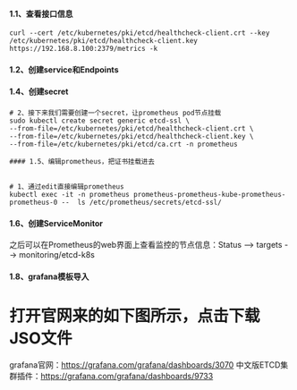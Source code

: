 #### 1.1、查看接口信息

```shell
curl --cert /etc/kubernetes/pki/etcd/healthcheck-client.crt --key /etc/kubernetes/pki/etcd/healthcheck-client.key  https://192.168.8.100:2379/metrics -k 
```

#### 1.2、创建service和Endpoints

#### 1.4、创建secret

```shell
# 2、接下来我们需要创建一个secret，让prometheus pod节点挂载
sudo kubectl create secret generic etcd-ssl \
--from-file=/etc/kubernetes/pki/etcd/healthcheck-client.crt \
--from-file=/etc/kubernetes/pki/etcd/healthcheck-client.key \
--from-file=/etc/kubernetes/pki/etcd/ca.crt -n prometheus

#### 1.5、编辑prometheus，把证书挂载进去


# 1、通过edit直接编辑prometheus
kubectl exec -it -n prometheus prometheus-prometheus-kube-prometheus-prometheus-0 --  ls /etc/prometheus/secrets/etcd-ssl/

```

#### 1.6、创建ServiceMonitor


之后可以在Prometheus的web界面上查看监控的节点信息：Status --> targets --> monitoring/etcd-k8s

#### 1.8、grafana模板导入

# 打开官网来的如下图所示，点击下载JSO文件
grafana官网：https://grafana.com/grafana/dashboards/3070
中文版ETCD集群插件：https://grafana.com/grafana/dashboards/9733